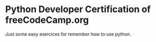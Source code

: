 # Python Developer Certification of freeCodeCamp.org 

Just some easy exercices for remember how to use python. 
